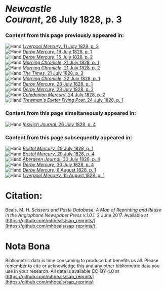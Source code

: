 # *Newcastle Courant*, 26 July 1828, p. 3  
  
### Content from this page previously appeared in:  
![Hand](http://scissorsandpaste.net/wp-content/uploads/2017/06/smallhandpointer.png) [*Liverpool Mercury*, 11 July 1828, p. 3](https://mhbeals.github.io/sap_html/Liverpool-Mercury/Liverpool-Mercury-11-July-1828-p-3)  
![Hand](http://scissorsandpaste.net/wp-content/uploads/2017/06/smallhandpointer.png) [*Derby Mercury*, 16 July 1828, p. 1](https://mhbeals.github.io/sap_html/Derby-Mercury/Derby-Mercury-16-July-1828-p-1)  
![Hand](http://scissorsandpaste.net/wp-content/uploads/2017/06/smallhandpointer.png) [*Derby Mercury*, 16 July 1828, p. 2](https://mhbeals.github.io/sap_html/Derby-Mercury/Derby-Mercury-16-July-1828-p-2)  
![Hand](http://scissorsandpaste.net/wp-content/uploads/2017/06/smallhandpointer.png) [*Morning Chronicle*, 21 July 1828, p. 1](https://mhbeals.github.io/sap_html/Morning-Chronicle/Morning-Chronicle-21-July-1828-p-1)  
![Hand](http://scissorsandpaste.net/wp-content/uploads/2017/06/smallhandpointer.png) [*Morning Chronicle*, 21 July 1828, p. 2](https://mhbeals.github.io/sap_html/Morning-Chronicle/Morning-Chronicle-21-July-1828-p-2)  
![Hand](http://scissorsandpaste.net/wp-content/uploads/2017/06/smallhandpointer.png) [*The Times*, 21 July 1828, p. 3](https://mhbeals.github.io/sap_html/The-Times/The-Times-21-July-1828-p-3)  
![Hand](http://scissorsandpaste.net/wp-content/uploads/2017/06/smallhandpointer.png) [*Morning Chronicle*, 22 July 1828, p. 1](https://mhbeals.github.io/sap_html/Morning-Chronicle/Morning-Chronicle-22-July-1828-p-1)  
![Hand](http://scissorsandpaste.net/wp-content/uploads/2017/06/smallhandpointer.png) [*Derby Mercury*, 23 July 1828, p. 1](https://mhbeals.github.io/sap_html/Derby-Mercury/Derby-Mercury-23-July-1828-p-1)  
![Hand](http://scissorsandpaste.net/wp-content/uploads/2017/06/smallhandpointer.png) [*Derby Mercury*, 23 July 1828, p. 2](https://mhbeals.github.io/sap_html/Derby-Mercury/Derby-Mercury-23-July-1828-p-2)  
![Hand](http://scissorsandpaste.net/wp-content/uploads/2017/06/smallhandpointer.png) [*Caledonian Mercury*, 24 July 1828, p. 2](https://mhbeals.github.io/sap_html/Caledonian-Mercury/Caledonian-Mercury-24-July-1828-p-2)  
![Hand](http://scissorsandpaste.net/wp-content/uploads/2017/06/smallhandpointer.png) [*Trewman's Exeter Flying Post*, 24 July 1828, p. 1](https://mhbeals.github.io/sap_html/Trewman's-Exeter-Flying-Post/Trewman's-Exeter-Flying-Post-24-July-1828-p-1)  
  
### Content from this page simeltaneously appeared in:  
![Hand](http://scissorsandpaste.net/wp-content/uploads/2017/06/smallhandpointer.png) [*Ipswich Journal*, 26 July 1828, p. 4](https://mhbeals.github.io/sap_html/Ipswich-Journal/Ipswich-Journal-26-July-1828-p-4)  
  
### Content from this page subsequently appeared in:  
![Hand](http://scissorsandpaste.net/wp-content/uploads/2017/06/smallhandpointer.png) [*Bristol Mercury*, 29 July 1828, p. 1](https://mhbeals.github.io/sap_html/Bristol-Mercury/Bristol-Mercury-29-July-1828-p-1)  
![Hand](http://scissorsandpaste.net/wp-content/uploads/2017/06/smallhandpointer.png) [*Bristol Mercury*, 29 July 1828, p. 4](https://mhbeals.github.io/sap_html/Bristol-Mercury/Bristol-Mercury-29-July-1828-p-4)  
![Hand](http://scissorsandpaste.net/wp-content/uploads/2017/06/smallhandpointer.png) [*Aberdeen Journal*, 30 July 1828, p. 4](https://mhbeals.github.io/sap_html/Aberdeen-Journal/Aberdeen-Journal-30-July-1828-p-4)  
![Hand](http://scissorsandpaste.net/wp-content/uploads/2017/06/smallhandpointer.png) [*Derby Mercury*, 30 July 1828, p. 4](https://mhbeals.github.io/sap_html/Derby-Mercury/Derby-Mercury-30-July-1828-p-4)  
![Hand](http://scissorsandpaste.net/wp-content/uploads/2017/06/smallhandpointer.png) [*Derby Mercury*, 6 August 1828, p. 1](https://mhbeals.github.io/sap_html/Derby-Mercury/Derby-Mercury-6-August-1828-p-1)  
![Hand](http://scissorsandpaste.net/wp-content/uploads/2017/06/smallhandpointer.png) [*Liverpool Mercury*, 15 August 1828, p. 1](https://mhbeals.github.io/sap_html/Liverpool-Mercury/Liverpool-Mercury-15-August-1828-p-1)  


# Citation: 

Beals. M. H. *Scissors and Paste Database: A Map of Reprinting and Reuse in the Anglophone Newspaper Press v.1.0.1.* 2 June 2017. Available at [https://github.com/mhbeals/sap_reprints/](https://github.com/mhbeals/sap_reprints/). 

# Nota Bona

Bibliometric data is time consuming to produce but benefits us all. Please remember to cite or acknowledge this and any other bibliometric data you use in your research. All data is available CC-BY 4.0 at [https://github.com/mhbeals/sap_reprints](https://github.com/mhbeals/sap_reprints)